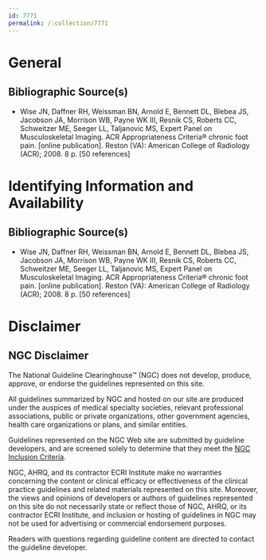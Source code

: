 ```yaml
---
id: 7771
permalink: /:collection/7771
---
```


# General

## Bibliographic Source(s)

- Wise JN, Daffner RH, Weissman BN, Arnold E, Bennett DL, Blebea JS, Jacobson JA, Morrison WB, Payne WK III, Resnik CS, Roberts CC, Schweitzer ME, Seeger LL, Taljanovic MS, Expert Panel on Musculoskeletal Imaging. ACR Appropriateness Criteria® chronic foot pain. [online publication]. Reston (VA): American College of Radiology (ACR); 2008. 8 p. [50 references]

# Identifying Information and Availability

## Bibliographic Source(s)

- Wise JN, Daffner RH, Weissman BN, Arnold E, Bennett DL, Blebea JS, Jacobson JA, Morrison WB, Payne WK III, Resnik CS, Roberts CC, Schweitzer ME, Seeger LL, Taljanovic MS, Expert Panel on Musculoskeletal Imaging. ACR Appropriateness Criteria® chronic foot pain. [online publication]. Reston (VA): American College of Radiology (ACR); 2008. 8 p. [50 references]

# Disclaimer

## NGC Disclaimer

The National Guideline Clearinghouse™ (NGC) does not develop, produce, approve, or endorse the guidelines represented on this site.

All guidelines summarized by NGC and hosted on our site are produced under the auspices of medical specialty societies, relevant professional associations, public or private organizations, other government agencies, health care organizations or plans, and similar entities.

Guidelines represented on the NGC Web site are submitted by guideline developers, and are screened solely to determine that they meet the [NGC Inclusion Criteria](/help-and-about/summaries/inclusion-criteria).

NGC, AHRQ, and its contractor ECRI Institute make no warranties concerning the content or clinical efficacy or effectiveness of the clinical practice guidelines and related materials represented on this site. Moreover, the views and opinions of developers or authors of guidelines represented on this site do not necessarily state or reflect those of NGC, AHRQ, or its contractor ECRI Institute, and inclusion or hosting of guidelines in NGC may not be used for advertising or commercial endorsement purposes.

Readers with questions regarding guideline content are directed to contact the guideline developer.

